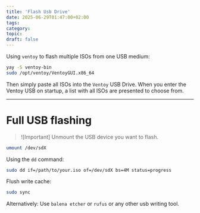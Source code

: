 ```yaml
---
title: 'Flash Usb Drive'
date: 2025-06-29T01:47:00+02:00
tags:
category:
topic:
draft: false
---
```


<!--more-->


Using `ventoy` to flash multiple ISOs from one USB medium:

```bash
yay -S ventoy-bin
sudo /opt/ventoy/VentoyGUI.x86_64
```

Then simply paste all ISOs into the `Ventoy` USB Drive. When you enter the Ventoy USB on startup, a list with all ISOs are presented to choose from.


---

# Full USB flashing

>![Important]
>Unmount the USB device you want to flash.


```bash
umount /dev/sdX
```

Using the `dd` command:

```bash
sudo dd if=/path/to/your.iso of=/dev/sdX bs=4M status=progress
```


Flush write cache:

```bash
sudo sync
```




Alternatively: Use `balena etcher` or `rufus` or any other usb writing tool.
